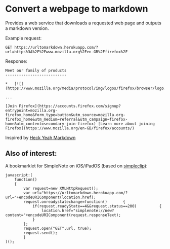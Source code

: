 # Convert a webpage to markdown

Provides a web service that downloads a requested web page and outputs a markdown version.

Example request:

	GET https://urltomarkdown.herokuapp.com/?url=https%3A%2F%2Fwww.mozilla.org%2Fen-GB%2Ffirefox%2F

Response:

	Meet our family of products
	---------------------------
	
	*   [![](https://www.mozilla.org/media/protocol/img/logos/firefox/browser/logo.eb1324e44442.svg)  
	
	...
	
	[Join Firefox](https://accounts.firefox.com/signup?entrypoint=mozilla.org-firefox_home&form_type=button&utm_source=mozilla.org-firefox_home&utm_medium=referral&utm_campaign=firefox-home&utm_content=secondary-join-firefox) [Learn more about joining Firefox](https://www.mozilla.org/en-GB/firefox/accounts/)

Inspired by [Heck Yeah Markdown](http://heckyesmarkdown.com)

## Also of interest:

A bookmarklet for SimpleNote on iOS/iPadOS (based on [simpleclip](https://gist.github.com/byrney/b21456682e77a0d51708)):

```
javascript:(
	function()
	{
		var request=new XMLHttpRequest();
		var url="https://urltomarkdown.herokuapp.com/?url="+encodeURIComponent(location.href);
		request.onreadystatechange=function()		{
			if(request.readyState==4&&request.status==200)			{
				location.href="simplenote://new?content="+encodeURIComponent(request.responseText);
			}
		};
		request.open("GET",url, true);
		request.send();
		}
)();
```

